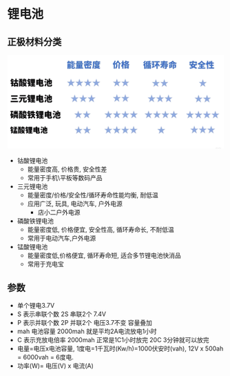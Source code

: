 # 锂电池

## 正极材料分类

![](/assets/battery.png)

- 钴酸锂电池
  - 能量密度高, 价格贵, 安全性差
  - 常用于手机\平板等数码产品
- 三元锂电池
  - 能量密度/价格/安全性/循环寿命性能均衡, 耐低温
  - 应用广泛, 玩具, 电动汽车, 户外电源
    - 店小二户外电源
- 磷酸铁锂电池
  - 能量密度低, 价格便宜, 安全性高, 循环寿命长, 不耐低温
  - 常用于电动汽车,户外电源
- 锰酸锂电池
  - 能量密度低,价格便宜, 循环寿命短, 适合多节锂电池快消品
  - 常用于充电宝

## 参数

- 单个锂电3.7V
- S 表示串联个数 2S 串联2个 7.4V
- P 表示并联个数 2P 并联2个 电压3.7不变 容量叠加
- mah 电池容量 2000mah 就是平均2A电流放电1小时
- C 表示充放电倍率 2000mah 正常是1C1小时放完 20C 3分钟就可以放完
- 电量=电压x电池容量, 1度电=1千瓦时(Kw/h)=1000伏安时(vah), 12V x 500ah = 6000vah = 6度电.
- 功率(W)= 电压(V) x 电流(A)
